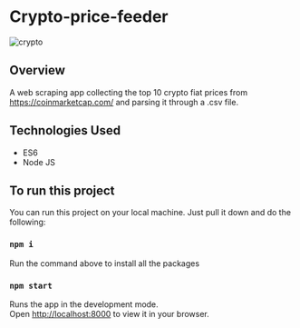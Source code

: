 # Crypto-price-feeder

![crypto](https://user-images.githubusercontent.com/28355973/196339950-59f4e7c1-6717-4cc4-bc66-4b516316cd1d.gif)



## Overview

A web scraping app collecting the top 10 crypto fiat prices from https://coinmarketcap.com/ and parsing it through a .csv file. 

## Technologies Used
- ES6
- Node JS

## To run this project

You can run this project on your local machine. Just pull it down and do the following:

### `npm i`
Run the command above to install all the packages

### `npm start`

Runs the app in the development mode.\
Open [http://localhost:8000](http://localhost:8000) to view it in your browser.




